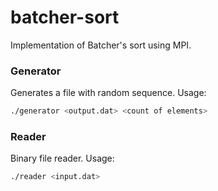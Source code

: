 # batcher-sort
Implementation of Batcher's sort using MPI.

### Generator
Generates a file with random sequence.
Usage:
```sh
./generator <output.dat> <count of elements>
```

### Reader
Binary file reader.
Usage:
```sh
./reader <input.dat>
```
